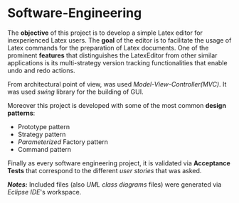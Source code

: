 # Software-Engineering

The **objective** of this project is to develop a simple Latex editor for inexperienced Latex users. 
The **goal** of the editor is to facilitate the usage of Latex commands for the preparation of Latex documents. 
One of the prominent **features** that distinguishes the LatexEditor from other similar applications is its multi-strategy version tracking functionalities that enable undo and redo actions.

From architectural point of view, was used *Model-View-Controller(MVC)*. It was used *swing* library for the building of GUI.

Moreover this project is developed with some of the most common **design patterns**:
 * Prototype pattern
 * Strategy pattern
 * *Parameterized* Factory pattern
 * Command pattern
 
 Finally as every software engineering project, it is validated via **Acceptance Tests** that correspond to the different *user stories* that was asked. 
 
***Notes:***
Included files (also *UML class diagrams* files) were generated via *Eclipse IDE*'s workspace.

